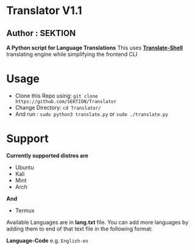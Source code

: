 # Translator V1.1
## Author : SEKTION

**A Python script for Language Translations**
This uses [**Translate-Shell**](https://github.com/soimort/translate-shell) translating engine while simplifying the frontend CLI

# Usage
- Clone this Repo using:
`git clone https://github.com/SEKTION/Translator`
- Change Directory:
`cd Translator/`
- And run : 
`sudo python3 translate.py` or `sudo ./translate.py`

# Support
**Currently supported distros are**
- Ubuntu
- Kali
- Mint
- Arch

**And**
- Termux

Available Languages are in **lang.txt** file.
You can add more languages by adding them to end of that text file in the following format:

**Language-Code**
e.g. `English-en`
